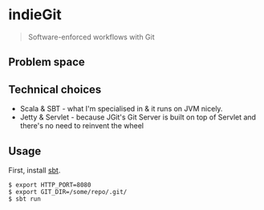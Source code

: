 # indieGit

> Software-enforced workflows with Git

## Problem space

## Technical choices

- Scala & SBT - what I'm specialised in & it runs on JVM nicely.
- Jetty & Servlet - because JGit's Git Server is built on top of Servlet and there's no need to reinvent the wheel

## Usage

First, install [sbt](https://www.scalawilliam.com/essential-sbt/).

```
$ export HTTP_PORT=8080
$ export GIT_DIR=/some/repo/.git/
$ sbt run
```
